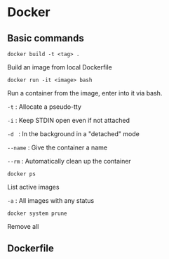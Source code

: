 # Docker

## Basic commands

    docker build -t <tag> .

Build an image from local Dockerfile


    docker run -it <image> bash

Run a container from the image, enter into it via bash.

`-t`     : Allocate a pseudo-tty

`-i`     : Keep STDIN open even if not attached

`-d `    : In the background in a "detached" mode

`--name` : Give the container a name

`--rm`   : Automatically clean up the container


    docker ps

List active images

`-a`     : All images with any status


    docker system prune

Remove all

## Dockerfile


